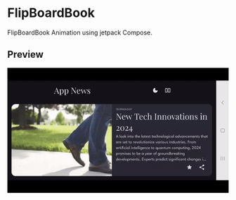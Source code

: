 # FlipBoardBook

FlipBoardBook Animation using jetpack Compose.

## Preview

![Preview](ezgif-7-5599f64f3d.gif)

